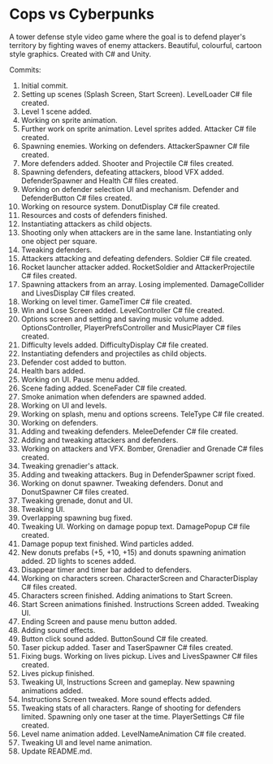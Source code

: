# Cops vs Cyberpunks
A tower defense style video game where the goal is to defend player's territory by fighting waves of enemy attackers.
Beautiful, colourful, cartoon style graphics. Created with C# and Unity.

Commits:
1. Initial commit.
1. Setting up scenes (Splash Screen, Start Screen). LevelLoader C# file created.
1. Level 1 scene added.
1. Working on sprite animation.
1. Further work on sprite animation. Level sprites added. Attacker C# file created.
1. Spawning enemies. Working on defenders. AttackerSpawner C# file created.
1. More defenders added. Shooter and Projectile C# files created.
1. Spawning defenders, defeating attackers, blood VFX added. DefenderSpawner and Health C# files created.
1. Working on defender selection UI and mechanism. Defender and DefenderButton C# files created.
1. Working on resource system. DonutDisplay C# file created.
1. Resources and costs of defenders finished.
1. Instantiating attackers as child objects.
1. Shooting only when attackers are in the same lane. Instantiating only one object per square.
1. Tweaking defenders.
1. Attackers attacking and defeating defenders. Soldier C# file created.
1. Rocket launcher attacker added. RocketSoldier and AttackerProjectile C# files created.
1. Spawning attackers from an array. Losing implemented. DamageCollider and LivesDisplay C# files created.
1. Working on level timer. GameTimer C# file created.
1. Win and Lose Screen added. LevelController C# file created.
1. Options screen and setting and saving music volume added. OptionsController, PlayerPrefsController and MusicPlayer C# files created.
1. Difficulty levels added. DifficultyDisplay C# file created.
1. Instantiating defenders and projectiles as child objects.
1. Defender cost added to button.
1. Health bars added.
1. Working on UI. Pause menu added.
1. Scene fading added. SceneFader C# file created.
1. Smoke animation when defenders are spawned added.
1. Working on UI and levels.
1. Working on splash, menu and options screens. TeleType C# file created.
1. Working on defenders.
1. Adding and tweaking defenders. MeleeDefender C# file created.
1. Adding and tweaking attackers and defenders.
1. Working on attackers and VFX. Bomber, Grenadier and Grenade C# files created.
1. Tweaking grenadier's attack.
1. Adding and tweaking attackers. Bug in DefenderSpawner script fixed.
1. Working on donut spawner. Tweaking defenders. Donut and DonutSpawner C# files created.
1. Tweaking grenade, donut and UI.
1. Tweaking UI.
1. Overlapping spawning bug fixed.
1. Tweaking UI. Working on damage popup text. DamagePopup C# file created.
1. Damage popup text finished. Wind particles added.
1. New donuts prefabs (+5, +10, +15) and donuts spawning animation added. 2D lights to scenes added.
1. Disappear timer and timer bar added to defenders.
1. Working on characters screen. CharacterScreen and CharacterDisplay C# files created.
1. Characters screen finished. Adding animations to Start Screen.
1. Start Screen animations finished. Instructions Screen added. Tweaking UI.
1. Ending Screen and pause menu button added.
1. Adding sound effects.
1. Button click sound added. ButtonSound C# file created.
1. Taser pickup added. Taser and TaserSpawner C# files created.
1. Fixing bugs. Working on lives pickup. Lives and LivesSpawner C# files created.
1. Lives pickup finished.
1. Tweaking UI, Instructions Screen and gameplay. New spawning animations added.
1. Instructions Screen tweaked. More sound effects added.
1. Tweaking stats of all characters. Range of shooting for defenders limited. Spawning only one taser at the time. PlayerSettings C# file created.
1. Level name animation added. LevelNameAnimation C# file created.
1. Tweaking UI and level name animation.
1. Update README.md.
